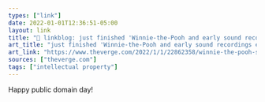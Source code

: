 ```yaml
---
types: ["link"]
date: 2022-01-01T12:36:51-05:00
layout: link
title: "🔗 linkblog: just finished 'Winnie-the-Pooh and early sound recordings enter public domain - The Verge'"
art_title: "just finished 'Winnie-the-Pooh and early sound recordings enter public domain - The Verge"
art_link: "https://www.theverge.com/2022/1/1/22862358/winnie-the-pooh-sun-also-rises-enter-public-domain"
sources: ["theverge.com"]
tags: ["intellectual property"]
---
```

Happy public domain day!

